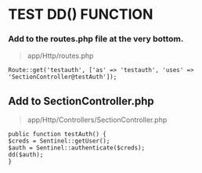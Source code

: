 # TEST DD() FUNCTION

### Add to the routes.php file at the very bottom.

> app/Http/routes.php

```
Route::get('testauth', ['as' => 'testauth', 'uses' => 'SectionController@testAuth']);
```

## Add to SectionController.php

> app/Http/Controllers/SectionController.php

```
public function testAuth() {
$creds = Sentinel::getUser();
$auth = Sentinel::authenticate($creds);
dd($auth);
}
```